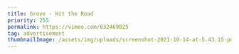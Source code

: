 ```yaml
---
title: Grove - Hit the Road
priority: 255
permalink: https://vimeo.com/632469825
tag: advertisement
thumbnailImage: /assets/img/uploads/screenshot-2021-10-14-at-5.43.15-pm.png
---
```

